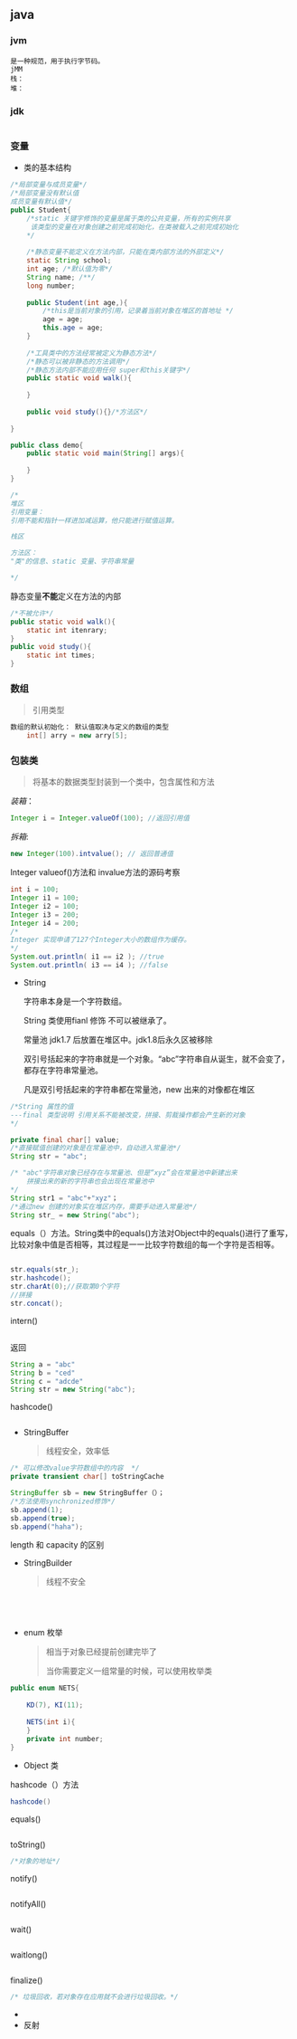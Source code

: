 ## java

### jvm

```
是一种规范，用于执行字节码。
jMM
栈：
堆：
```

### jdk

```

```

### 变量

- 类的基本结构

```java
/*局部变量与成员变量*/
/*局部变量没有默认值
成员变量有默认值*/
public Student{
    /*static 关键字修饰的变量是属于类的公共变量，所有的实例共享
     该类型的变量在对象创建之前完成初始化，在类被载入之前完成初始化
    */
    
    /*静态变量不能定义在方法内部，只能在类内部方法的外部定义*/
    static String school;
    int age; /*默认值为零*/
    String name; /**/
    long number;
    
    public Student(int age,){
        /*this是当前对象的引用，记录着当前对象在堆区的首地址 */
        age = age;
        this.age = age;
    }
    
    /*工具类中的方法经常被定义为静态方法*/
    /*静态可以被非静态的方法调用*/
    /*静态方法内部不能应用任何 super和this关键字*/
    public static void walk(){
        
    }
    
    public void study(){}/*方法区*/
    
}

public class demo{
    public static void main(String[] args){
        
    }
}

/*
堆区
引用变量：
引用不能和指针一样进加减运算，他只能进行赋值运算。

栈区

方法区：
"类"的信息、static 变量、字符串常量

*/
```

静态变量**不能**定义在方法的内部

```java
/*不被允许*/
public static void walk(){
    static int itenrary;
}
public void study(){
    static int times;
}
```

### 数组

> 引用类型

```java
数组的默认初始化： 默认值取决与定义的数组的类型
    int[] arry = new arry[5];
```

### 包装类

> 将基本的数据类型封装到一个类中，包含属性和方法

*装箱*：

```java
Integer i = Integer.valueOf(100); //返回引用值
```

*拆箱*:

```java
new Integer(100).intvalue(); // 返回普通值
```



Integer valueof()方法和 invalue方法的源码考察

```java
int i = 100;
Integer i1 = 100;
Integer i2 = 100;
Integer i3 = 200;
Integer i4 = 200;
/*
Integer 实现申请了127个Integer大小的数组作为缓存。
*/
System.out.println( i1 == i2 ); //true
System.out.println( i3 == i4 ); //false
```

- String

  字符串本身是一个字符数组。

  String 类使用fianl 修饰 不可以被继承了。

  常量池 jdk1.7 后放置在堆区中。jdk1.8后永久区被移除

  双引号括起来的字符串就是一个对象。“abc”字符串自从诞生，就不会变了，都存在字符串常量池。

  凡是双引号括起来的字符串都在常量池，new 出来的对像都在堆区

```java
/*String 属性的值
---final 类型说明 引用关系不能被改变，拼接、剪裁操作都会产生新的对象
*/

private final char[] value;
/*直接赋值创建的对象是在常量池中，自动进入常量池*/
String str = "abc";

/* "abc"字符串对象已经存在与常量池、但是“xyz”会在常量池中新建出来 
	拼接出来的新的字符串也会出现在常量池中
*/
String str1 = "abc"+"xyz"；
/*通过new 创建的对象实在堆区内存，需要手动进入常量池*/
String str_ = new String("abc");
```

​	equals（）方法。String类中的equals()方法对Object中的equals()进行了重写，比较对象中值是否相等，其过程是一一比较字符数组的每一个字符是否相等。

```java

str.equals(str_);
str.hashcode();
str.charAt(0);//获取第0个字符
//拼接
str.concat();
```

intern()

```

```



返回

```java
String a = "abc"
String b = "ced"
String c = "adcde"
String str = new String("abc");
```

hashcode()

```java

```

- StringBuffer

  > 线程安全，效率低

```java
/* 可以修改value字符数组中的内容  */
private transient char[] toStringCache

StringBuffer sb = new StringBuffer（）；
/*方法使用synchronized修饰*/
sb.append(1);
sb.append(true);
sb.append("haha");
```

length 和 capacity 的区别

- StringBuilder

  > 线程不安全

```




```

- enum 枚举

  > 相当于对象已经提前创建完毕了
  >
  > 当你需要定义一组常量的时候，可以使用枚举类

```java
public enum NETS{
    
    KD(7), KI(11);
    
    NETS(int i){
    }
    private int number;
}
```

- Object 类

hashcode（）方法

```java
hashcode()   
```

equals()

```java

```

toString()

```java
/*对象的地址*/
```

notify()

```

```

notifyAll()

```

```

wait()

```

```

waitlong()

```

```

finalize()

```java
/* 垃圾回收，若对象存在应用就不会进行垃圾回收。*/
```





- 
- 反射

